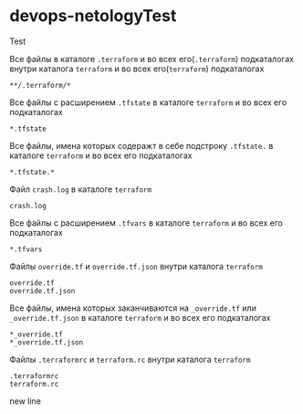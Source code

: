 # devops-netologyTest
Test

Все файлы в каталоге `.terraform` и во всех его(`.terraform`) подкаталогах внутри каталога `terraform` и во всех его(`terraform`) подкаталогах
```
**/.terraform/*
```

Все файлы с расширением `.tfstate`  в каталоге `terraform` и во всех его подкаталогах
```
*.tfstate
```
Все файлы, имена которых содеражт в себе подстроку `.tfstate.` в каталоге `terraform` и во всех его подкаталогах
```
*.tfstate.*
```

Файл `crash.log` в каталоге `terraform`
```
crash.log
```

Все файлы с расширением `.tfvars` в каталоге `terraform` и во всех его подкаталогах
```
*.tfvars
```

Файлы  `override.tf` и `override.tf.json` внутри каталога `terraform`
```
override.tf
override.tf.json
```

Все файлы, имена которых заканчиваются на `_override.tf` или `_override.tf.json` в каталоге `terraform` и во всех его подкаталогах
```
*_override.tf
*_override.tf.json
```

Файлы  `.terraformrc` и `terraform.rc` внутри каталога `terraform`
```
.terraformrc
terraform.rc
```
new line
